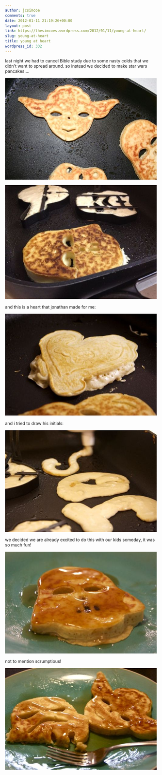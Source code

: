 ```yaml
---
author: jcsimcoe
comments: true
date: 2012-01-11 21:19:26+00:00
layout: post
link: https://thesimcoes.wordpress.com/2012/01/11/young-at-heart/
slug: young-at-heart
title: young at heart
wordpress_id: 332
---
```


last night we had to cancel Bible study due to some nasty colds that we didn't want to spread around. so instead we decided to make star wars pancakes….




![](/public/assets/tumblr_lxnjwcMyLi1qb8l8q.jpg)




![](/public/assets/tumblr_lxnjy3v1QD1qb8l8q.jpg)




and this is a heart that jonathan made for me:




![](/public/assets/tumblr_lxnk33P2Q41qb8l8q.jpg)




and i tried to draw his initials:




![](/public/assets/tumblr_lxnk4mRsDD1qb8l8q.jpg)




we decided we are already excited to do this with our kids someday, it was so much fun!




![](/public/assets/tumblr_lxnk95jBMB1qb8l8q.jpg)




not to mention scrumptious!




![](/public/assets/tumblr_lxnkaf5up11qb8l8q.jpg)
